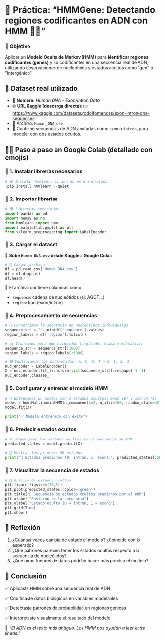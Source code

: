 # 🧬 **Práctica: “HMMGene: Detectando regiones codificantes en ADN con HMM 🧫🔬”**

### 🎯 **Objetivo**

Aplicar un **Modelo Oculto de Markov (HMM)** para **identificar regiones codificantes (genes)** y no codificantes en una secuencia real de ADN, utilizando observaciones de nucleótidos y estados ocultos como "gen" o "intergénico".

## 📂 **Dataset real utilizado**

- 🧠 **Nombre:** *Human DNA - Exon/Intron Data*
- 🌐 **URL Kaggle (descarga directa):**
   👉 https://www.kaggle.com/datasets/rodolfomendes/exon-intron-dna-sequences
- 📁 Archivo: `Human_DNA.csv`
- 🧬 Contiene secuencias de ADN anotadas como `exon` o `intron`, para modelar con dos estados ocultos.

## 👨‍🏫 **Paso a paso en Google Colab (detallado con emojis)**

### 🔹 1. Instalar librerías necesarias

```python
# ⚙️ Instalar hmmlearn si aún no está instalada
!pip install hmmlearn --quiet
```

### 🔹 2. Importar librerías

```python
# 📚 Librerías necesarias
import pandas as pd
import numpy as np
from hmmlearn import hmm
import matplotlib.pyplot as plt
from sklearn.preprocessing import LabelEncoder
```

### 🔹 3. Cargar el dataset

🔽 **Sube `Human_DNA.csv` desde Kaggle a Google Colab**

```python
# 📂 Cargar archivo
df = pd.read_csv("Human_DNA.csv")
df = df.dropna()
df.head()
```

📌 El archivo contiene columnas como:

- `sequence`: cadena de nucleótidos (ej: AGCT...)
- `region`: tipo (exon/intron)

### 🔹 4. Preprocesamiento de secuencias

```python
# 🔬 Convertimos la secuencia en nucleótidos individuales
sequence_str = "".join(df['sequence'].values)
region_labels = df['region'].tolist()

# ✂️ Truncamos para que coincidan longitudes (tamaño educativo)
sequence_str = sequence_str[:1000]
region_labels = region_labels[:1000]

# 🔠 Codificamos los nucleótidos: A, C, G, T → 0, 1, 2, 3
nuc_encoder = LabelEncoder()
X = nuc_encoder.fit_transform(list(sequence_str)).reshape(-1, 1)
nuc_encoder.classes_
```

### 🔹 5. Configurar y entrenar el modelo HMM

```python
# 🧬 Entrenamos un modelo con 2 estados ocultos: exon (E) y intron (I)
model = hmm.MultinomialHMM(n_components=2, n_iter=100, random_state=42)
model.fit(X)

print("✅ Modelo entrenado con éxito")
```

### 🔹 6. Predecir estados ocultos

```python
# 🔍 Predecimos los estados ocultos de la secuencia de ADN
predicted_states = model.predict(X)

# 🧱 Mostrar los primeros 50 estados
print("🔐 Estados predichos (0: intrón, 1: exón):", predicted_states[:50])
```

### 🔹 7. Visualizar la secuencia de estados

```python
# 🎨 Gráfico de estados ocultos
plt.figure(figsize=(15,3))
plt.plot(predicted_states, color='green')
plt.title("🧬 Secuencia de estados ocultos predichos por el HMM")
plt.xlabel("Posición en la secuencia")
plt.ylabel("Estado oculto (0 = intron, 1 = exon)")
plt.grid(True)
plt.show()
```

## 🧠 Reflexión

1. ¿Cuántas veces cambia de estado el modelo? ¿Coincide con lo esperado?
2. ¿Qué patrones parecen tener los estados ocultos respecto a la secuencia de nucleótidos?
3. ¿Qué otras fuentes de datos podrían hacer más preciso el modelo?

## 📎 Conclusión

✅ Aplicaste HMM sobre una secuencia real de ADN

✅ Codificaste datos biológicos en variables modelables

✅ Detectaste patrones de probabilidad en regiones génicas

✅ Interpretaste visualmente el resultado del modelo

🧬 *“El ADN es el texto más antiguo. Los HMM nos ayudan a leer entre líneas.”*